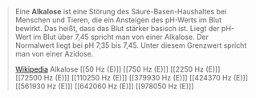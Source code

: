 > Eine **Alkalose** ist eine Störung des Säure-Basen-Haushaltes bei Menschen und Tieren, die ein Ansteigen des pH-Werts im Blut bewirkt. Das heißt, dass das Blut stärker basisch ist. Liegt der pH-Wert im Blut über 7,45 spricht man von einer Alkalose. Der Normalwert liegt bei pH 7,35 bis 7,45. Unter diesem Grenzwert spricht man von einer Azidose.
>
> [Wikipedia](https://de.wikipedia.org/wiki/Alkalose)
Alkalose
[[50 Hz (E)]]
[[750 Hz (E)]]
[[2250 Hz (E)]]
[[72500 Hz (E)]]
[[110250 Hz (E)]]
[[379930 Hz (E)]]
[[424370 Hz (E)]]
[[561930 Hz (E)]]
[[642060 Hz (E)]]
[[978050 Hz (E)]]